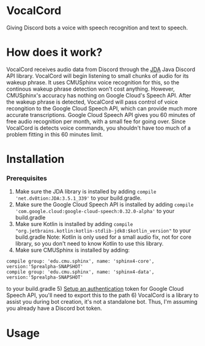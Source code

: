 # VocalCord
Giving Discord bots a voice with speech recognition and text to speech.

# How does it work?
VocalCord receives audio data from Discord through the [JDA](https://github.com/DV8FromTheWorld/JDA) Java Discord API library. VocalCord
will begin listening to small chunks of audio for its wakeup phrase. It uses CMUSphinx voice recognition for this, so the continous wakeup
phrase detection won't cost anything. However, CMUSphinx's accuracy has nothing on Google Cloud's Speech API. After the wakeup phrase is
detected, VocalCord will pass control of voice recongition to the Google Cloud Speech API, which can provide much more accurate transcriptions.
Google Cloud Speech API gives you 60 minutes of free audio recognition per month, with a small fee for going over. Since VocalCord is detects
voice commands, you shouldn't have too much of a problem fitting in this 60 minutes limit.

# Installation
### Prerequisites
1) Make sure the JDA library is installed by adding ```compile 'net.dv8tion:JDA:3.5.1_339'``` to your build.gradle.
2) Make sure the Google Cloud Speech API is installed by adding ```compile 'com.google.cloud:google-cloud-speech:0.32.0-alpha'``` to your build.gradle
3) Make sure Kotlin is installed by adding ```compile "org.jetbrains.kotlin:kotlin-stdlib-jdk8:$kotlin_version"``` to your build.gradle
Note: Kotlin is only used for a small audio fix, not for core library, so you don't need to know Kotlin to use this library.
4) Make sure CMUSphinx is installed by adding:  
```
compile group: 'edu.cmu.sphinx', name: 'sphinx4-core', version:'5prealpha-SNAPSHOT'
compile group: 'edu.cmu.sphinx', name: 'sphinx4-data', version:'5prealpha-SNAPSHOT'
```
to your build.gradle
5) [Setup an authentication](https://cloud.google.com/speech/docs/reference/libraries) token for Google Cloud Speech API, you'll need to export this to the path
6) VocalCord is a library to assist you during bot creation, it's not a standalone bot. Thus, I'm assuming you already have a Discord bot token.

# Usage

